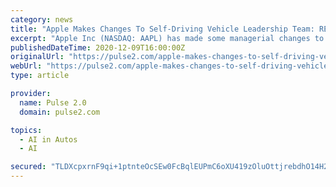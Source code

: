 ```yaml
---
category: news
title: "Apple Makes Changes To Self-Driving Vehicle Leadership Team: REPORT"
excerpt: "Apple Inc (NASDAQ: AAPL) has made some managerial changes to its self-driving car operations, according to Bloomberg. These are the details."
publishedDateTime: 2020-12-09T16:00:00Z
originalUrl: "https://pulse2.com/apple-makes-changes-to-self-driving-vehicle-leadership-team-report/"
webUrl: "https://pulse2.com/apple-makes-changes-to-self-driving-vehicle-leadership-team-report/"
type: article

provider:
  name: Pulse 2.0
  domain: pulse2.com

topics:
  - AI in Autos
  - AI

secured: "TLDXcpxrnF9qi+1ptnteOcSEw0FcBqlEUPmC6oXU419zOluOttjrebdhO14H2JhnqtIxapfQr5MUeqamwJ0EDpwZg/HhjeIHKAj/pSGFVI7soPh+xElPfk2K5+QAFI7W+LtCu8VbUhV/DIZvWxodTPotAyOSpq40k1qQBA6pf6j++XPunYILJxs7SHFK1/2mbjRqFaTrKAOj6BAofFchUwHw4Bt5UGv6eNAbINRe1sMOWreKNooO9LCo4VNmQxNWoioar0/aUHrPsomguUzbnbiCvxwkNLWWUdmo9z89CiKaDRN5w8ijmhbbiFqgz9mSNvGymAe2zUOo0c3HVwiyyPkot2D2ta95cNFmZ/rrhUw=;fd18rU917Z51J+m0wtwGmA=="
---
```


